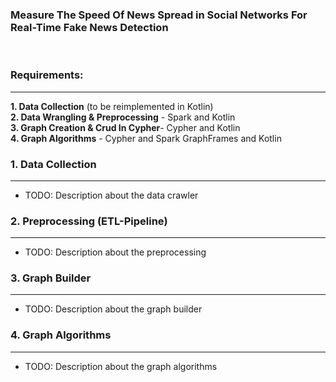 ### Measure The Speed Of News Spread in Social Networks For Real-Time Fake News Detection
<br>

### Requirements:
-----------------
**1. Data Collection** (to be reimplemented in Kotlin)                   
**2. Data Wrangling & Preprocessing** - Spark and Kotlin      
**3. Graph Creation & Crud In Cypher**- Cypher and Kotlin  
**4. Graph Algorithms**               - Cypher and Spark GraphFrames and Kotlin 

### 1. Data Collection
-------------------
* TODO: Description about the data crawler
   
### 2. Preprocessing (ETL-Pipeline)
----------------------------------
* TODO: Description about the preprocessing


### 3. Graph Builder
--------------------
* TODO: Description about the graph builder


### 4. Graph Algorithms
-----------------------   
* TODO: Description about the graph algorithms

   